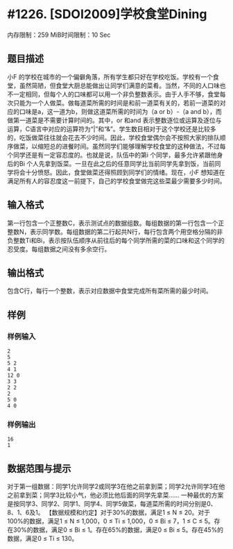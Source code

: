 # #1226. [SDOI2009]学校食堂Dining

内存限制：259 MiB时间限制：10 Sec

## 题目描述

小F 的学校在城市的一个偏僻角落，所有学生都只好在学校吃饭。学校有一个食堂，虽然简陋，但食堂大厨总能做出让同学们满意的菜肴。当然，不同的人口味也不一定相同，但每个人的口味都可以用一个非负整数表示。由于人手不够，食堂每次只能为一个人做菜。做每道菜所需的时间是和前一道菜有关的，若前一道菜的对应的口味是a，这一道为b，则做这道菜所需的时间为（a or b）-（a and b），而做第一道菜是不需要计算时间的。其中，or 和and 表示整数逐位或运算及逐位与运算，C语言中对应的运算符为&ldquo;|&rdquo;和&ldquo;&&rdquo;。学生数目相对于这个学校还是比较多的，吃饭做菜往往就会花去不少时间。因此，学校食堂偶尔会不按照大家的排队顺序做菜，以缩短总的进餐时间。虽然同学们能够理解学校食堂的这种做法，不过每个同学还是有一定容忍度的。也就是说，队伍中的第i 个同学，最多允许紧跟他身后的Bi 个人先拿到饭菜。一旦在此之后的任意同学比当前同学先拿到饭，当前同学将会十分愤怒。因此，食堂做菜还得照顾到同学们的情绪。现在，小F 想知道在满足所有人的容忍度这一前提下，自己的学校食堂做完这些菜最少需要多少时间。

## 输入格式

第一行包含一个正整数C，表示测试点的数据组数。每组数据的第一行包含一个正整数N，表示同学数。每组数据的第二行起共N行，每行包含两个用空格分隔的非负整数Ti和Bi，表示按队伍顺序从前往后的每个同学所需的菜的口味和这个同学的忍受度。每组数据之间没有多余空行。

## 输出格式

包含C行，每行一个整数，表示对应数据中食堂完成所有菜所需的最少时间。

## 样例

### 样例输入

    
    2
    5
    5 2
    4 1
    12 0
    3 3
    2 2
    2
    5 0
    4 0
    
    
    

### 样例输出

    
    16
    1
    
    
    

## 数据范围与提示

对于第一组数据：同学1允许同学2或同学3在他之前拿到菜；同学2允许同学3在他之前拿到菜；同学3比较小气，他必须比他后面的同学先拿菜&hellip;&hellip; 一种最优的方案是按同学3、同学2、同学1、同学4、同学5做菜，每道菜所需的时间分别是0、8、1、6及1。 【数据规模和约定】对于30%的数据，满足1 &le; N &le; 20。对于100%的数据，满足1 &le; N &le; 1,000，0 &le; Ti &le; 1,000，0 &le; Bi &le; 7，1 &le; C &le; 5。存在30%的数据，满足0 &le; Bi &le; 1。存在65%的数据，满足0 &le; Bi &le; 5。存在45%的数据，满足0 &le; Ti &le; 130。
